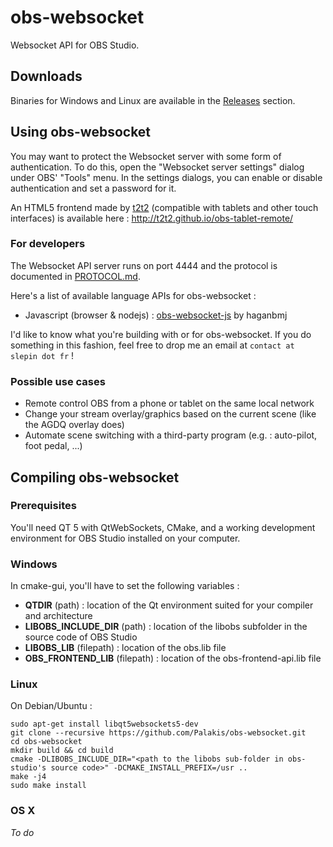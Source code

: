 obs-websocket
==============
Websocket API for OBS Studio.

## Downloads
Binaries for Windows and Linux are available in the [Releases](https://github.com/Palakis/obs-websocket/releases) section.

## Using obs-websocket
You may want to protect the Websocket server with some form of authentication. To do this, open the "Websocket server settings" dialog under OBS' "Tools" menu. In the settings dialogs, you can enable or disable authentication and set a password for it.

An HTML5 frontend made by [t2t2](https://github.com/t2t2/obs-tablet-remote) (compatible with tablets and other touch interfaces) is available here : http://t2t2.github.io/obs-tablet-remote/

### For developers
The Websocket API server runs on port 4444 and the protocol is documented in [PROTOCOL.md](PROTOCOL.md).  

Here's a list of available language APIs for obs-websocket :
- Javascript (browser & nodejs) : [obs-websocket-js](https://github.com/haganbmj/obs-websocket-js) by haganbmj

I'd like to know what you're building with or for obs-websocket. If you do something in this fashion, feel free to drop me an email at `contact at slepin dot fr` !

### Possible use cases
- Remote control OBS from a phone or tablet on the same local network
- Change your stream overlay/graphics based on the current scene (like the AGDQ overlay does)
- Automate scene switching with a third-party program (e.g. : auto-pilot, foot pedal, ...)

## Compiling obs-websocket
### Prerequisites
You'll need QT 5 with QtWebSockets, CMake, and a working development environment for OBS Studio installed on your computer. 

### Windows
In cmake-gui, you'll have to set the following variables :
- **QTDIR** (path) : location of the Qt environment suited for your compiler and architecture
- **LIBOBS_INCLUDE_DIR** (path) : location of the libobs subfolder in the source code of OBS Studio
- **LIBOBS_LIB** (filepath) : location of the obs.lib file
- **OBS_FRONTEND_LIB** (filepath) : location of the obs-frontend-api.lib file

### Linux
On Debian/Ubuntu :  
```
sudo apt-get install libqt5websockets5-dev
git clone --recursive https://github.com/Palakis/obs-websocket.git
cd obs-websocket
mkdir build && cd build
cmake -DLIBOBS_INCLUDE_DIR="<path to the libobs sub-folder in obs-studio's source code>" -DCMAKE_INSTALL_PREFIX=/usr ..
make -j4
sudo make install
```

### OS X
*To do*
